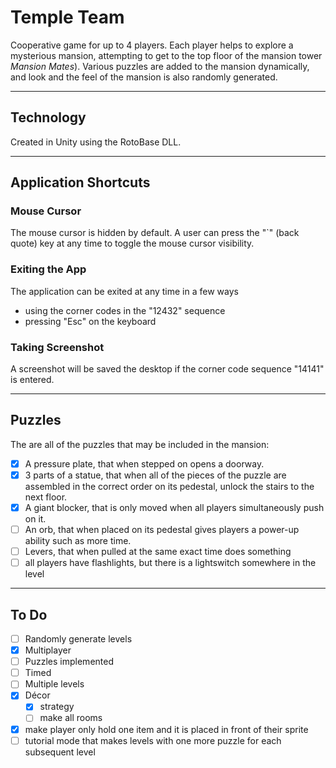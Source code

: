 # Temple Team

Cooperative game for up to 4 players.  Each player helps to explore a mysterious mansion, attempting to get to the top floor of the mansion tower *Mansion Mates*).  Various puzzles are added to the mansion dynamically, and look and the feel of the mansion is also randomly generated.

-----

## Technology
Created in Unity using the RotoBase DLL.

-----

## Application Shortcuts

### Mouse Cursor
The mouse cursor is hidden by default.  A user can press the "\`" (back quote) key at any time to toggle the mouse cursor visibility.


### Exiting the App
The application can be exited at any time in a few ways
- using the corner codes in the "12432" sequence
- pressing "Esc" on the keyboard

### Taking Screenshot
A screenshot will be saved the desktop if the corner code sequence "14141" is entered.

-----

## Puzzles
The are all of the puzzles that may be included in the mansion:
- [x] A pressure plate, that when stepped on opens a doorway.
- [x] 3 parts of a statue, that when all of the pieces of the puzzle are assembled in the correct order on its pedestal, unlock the stairs to the next floor.
- [x] A giant blocker, that is only moved when all players simultaneously push on it.
- [ ] An orb, that when placed on its pedestal gives players a power-up ability such as more time.
- [ ] Levers, that when pulled at the same exact time does something
- [ ] all players have flashlights, but there is a lightswitch somewhere in the level

-----

## To Do

- [ ] Randomly generate levels
- [x] Multiplayer
- [ ] Puzzles implemented
- [ ] Timed
- [ ] Multiple levels
- [x] Décor
  - [x] strategy
  - [ ] make all rooms
- [x] make player only hold one item and it is placed in front of their sprite
- [ ] tutorial mode that makes levels with one more puzzle for each subsequent level
